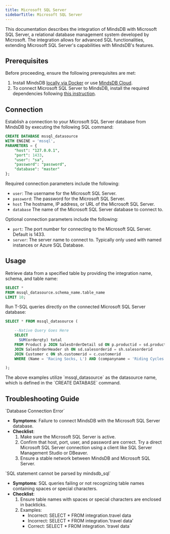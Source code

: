```yaml
---
title: Microsoft SQL Server
sidebarTitle: Microsoft SQL Server
---
```


This documentation describes the integration of MindsDB with Microsoft SQL Server, a relational database management system developed by Microsoft.
The integration allows for advanced SQL functionalities, extending Microsoft SQL Server's capabilities with MindsDB's features.

## Prerequisites

Before proceeding, ensure the following prerequisites are met:

1. Install MindsDB [locally via Docker](https://docs.mindsdb.com/setup/self-hosted/docker) or use [MindsDB Cloud](https://cloud.mindsdb.com/).
2. To connect Microsoft SQL Server to MindsDB, install the required dependencies following [this instruction](/setup/self-hosted/docker#install-dependencies).

## Connection

Establish a connection to your Microsoft SQL Server database from MindsDB by executing the following SQL command:

```sql
CREATE DATABASE mssql_datasource 
WITH ENGINE = 'mssql', 
PARAMETERS = {
    "host": "127.0.0.1",
    "port": 1433,
    "user": "sa",
    "password": "password",
    "database": "master"
};
```

Required connection parameters include the following:

* `user`: The username for the Microsoft SQL Server.
* `password`: The password for the Microsoft SQL Server.
* `host` The hostname, IP address, or URL of the Microsoft SQL Server.
* `database` The name of the Microsoft SQL Server database to connect to.

Optional connection parameters include the following:

* `port`: The port number for connecting to the Microsoft SQL Server. Default is 1433.
* `server`: The server name to connect to. Typically only used with named instances or Azure SQL Database.

## Usage

Retrieve data from a specified table by providing the integration name, schema, and table name:

```sql
SELECT *
FROM mssql_datasource.schema_name.table_name
LIMIT 10;
```

Run T-SQL queries directly on the connected Microsoft SQL Server database:

```sql
SELECT * FROM mssql_datasource (

    --Native Query Goes Here
    SELECT 
      SUM(orderqty) total
    FROM Product p JOIN SalesOrderDetail sd ON p.productid = sd.productid
    JOIN SalesOrderHeader sh ON sd.salesorderid = sh.salesorderid
    JOIN Customer c ON sh.customerid = c.customerid
    WHERE (Name = 'Racing Socks, L') AND (companyname = 'Riding Cycles');

);
```

<Note>
The above examples utilize `mssql_datasource` as the datasource name, which is defined in the `CREATE DATABASE` command.
</Note>

## Troubleshooting Guide

<Warning>
`Database Connection Error`

* **Symptoms**: Failure to connect MindsDB with the Microsoft SQL Server database.
* **Checklist**:
    1. Make sure the Microsoft SQL Server is active.
    2. Confirm that host, port, user, and password are correct. Try a direct Microsoft SQL Server connection using a client like SQL Server Management Studio or DBeaver.
    3. Ensure a stable network between MindsDB and Microsoft SQL Server.
</Warning>

<Warning>
`SQL statement cannot be parsed by mindsdb_sql`

* **Symptoms**: SQL queries failing or not recognizing table names containing spaces or special characters.
* **Checklist**:
    1. Ensure table names with spaces or special characters are enclosed in backticks.
    2. Examples:
        * Incorrect: SELECT * FROM integration.travel data
        * Incorrect: SELECT * FROM integration.'travel data'
        * Correct: SELECT * FROM integration.\`travel data\`
</Warning>